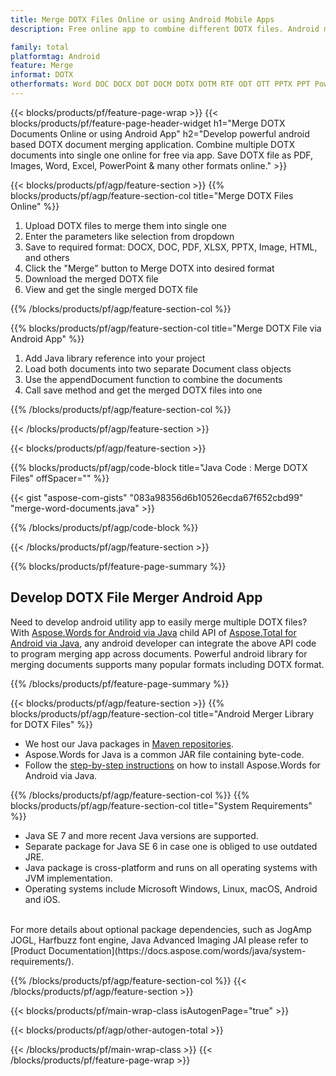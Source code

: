 ```yaml
---
title: Merge DOTX Files Online or using Android Mobile Apps
description: Free online app to combine different DOTX files. Android merging library Java code to merge DOTX documents. 

family: total
platformtag: Android
feature: Merge
informat: DOTX
otherformats: Word DOC DOCX DOT DOCM DOTX DOTM RTF ODT OTT PPTX PPT Powerpoint PPS PPSX PPSM POTM ODP OTP POT PPTM POTX PDF Excel XLS XLSX ODS TSV XLSB XLSM XLT XLTM XLTX
---
```

{{< blocks/products/pf/feature-page-wrap >}}
{{< blocks/products/pf/feature-page-header-widget h1="Merge DOTX Documents Online or using Android App" h2="Develop powerful android based DOTX document merging application. Combine multiple DOTX documents into single one online for free via app. Save DOTX file as PDF, Images, Word, Excel, PowerPoint & many other formats online." >}}


{{< blocks/products/pf/agp/feature-section >}}
{{% blocks/products/pf/agp/feature-section-col title="Merge DOTX Files Online" %}}

1. Upload DOTX files to merge them into single one
1. Enter the parameters like selection from dropdown
1. Save to required format: DOCX, DOC, PDF, XLSX, PPTX, Image, HTML, and others
1. Click the "Merge" button to Merge DOTX into desired format
1. Download the merged DOTX file
1. View and get the single merged DOTX file

{{% /blocks/products/pf/agp/feature-section-col %}}

{{% blocks/products/pf/agp/feature-section-col title="Merge DOTX File via Android App" %}}

1. Add Java library reference into your project
1. Load both documents into two separate Document class objects
1. Use the appendDocument function to combine the documents
1. Call save method and get the merged DOTX files into one

{{% /blocks/products/pf/agp/feature-section-col %}}

{{< /blocks/products/pf/agp/feature-section >}}

{{< blocks/products/pf/agp/feature-section >}}

{{% blocks/products/pf/agp/code-block title="Java Code : Merge DOTX Files" offSpacer="" %}}

{{< gist "aspose-com-gists" "083a98356d6b10526ecda67f652cbd99" "merge-word-documents.java" >}}

{{% /blocks/products/pf/agp/code-block %}}

{{< /blocks/products/pf/agp/feature-section >}}

{{% blocks/products/pf/feature-page-summary %}}


<h2>Develop DOTX File Merger Android App</h2>

Need to develop android utility app to easily merge multiple DOTX files? With [Aspose.Words for Android via Java](https://products.aspose.com/words/android-java/) child API of [Aspose.Total for Android via Java](https://products.aspose.com/total/android-java/), any android developer can integrate the above API code to program merging app across documents. Powerful android library for merging documents supports many popular formats including DOTX format.<br />

{{% /blocks/products/pf/feature-page-summary %}}

{{< blocks/products/pf/agp/feature-section >}}
{{% blocks/products/pf/agp/feature-section-col title="Android Merger Library for DOTX Files" %}}

- We host our Java packages in [Maven repositories](https://releases.aspose.com/java/repo/com/aspose/aspose-words/). 
- Aspose.Words for Java is a common JAR file containing byte-code. 
- Follow the [step-by-step instructions](https://docs.aspose.com/words/java/install-aspose-words-for-android-via-java/) on how to install Aspose.Words for Android via Java.

{{% /blocks/products/pf/agp/feature-section-col %}}
{{% blocks/products/pf/agp/feature-section-col title="System Requirements" %}}

- Java SE 7 and more recent Java versions are supported.
- Separate package for Java SE 6 in case one is obliged to use outdated JRE.
- Java package is cross-platform and runs on all operating systems with JVM implementation.
- Operating systems include Microsoft Windows, Linux, macOS, Android and iOS.

<br />
For more details about optional package dependencies, such as JogAmp JOGL, Harfbuzz font engine, Java Advanced Imaging JAI please refer to [Product Documentation](https://docs.aspose.com/words/java/system-requirements/).

{{% /blocks/products/pf/agp/feature-section-col %}}
{{< /blocks/products/pf/agp/feature-section >}}

{{< blocks/products/pf/main-wrap-class isAutogenPage="true" >}}


{{< blocks/products/pf/agp/other-autogen-total >}}

{{< /blocks/products/pf/main-wrap-class >}}
{{< /blocks/products/pf/feature-page-wrap >}}